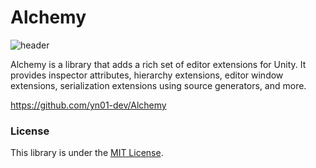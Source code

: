# Alchemy

![header](images/header.png)

Alchemy is a library that adds a rich set of editor extensions for Unity. It provides inspector attributes, hierarchy extensions, editor window extensions, serialization extensions using source generators, and more.

https://github.com/yn01-dev/Alchemy

### License

This library is under the [MIT License](https://github.com/yn01-dev/Alchemy/LICENSE).